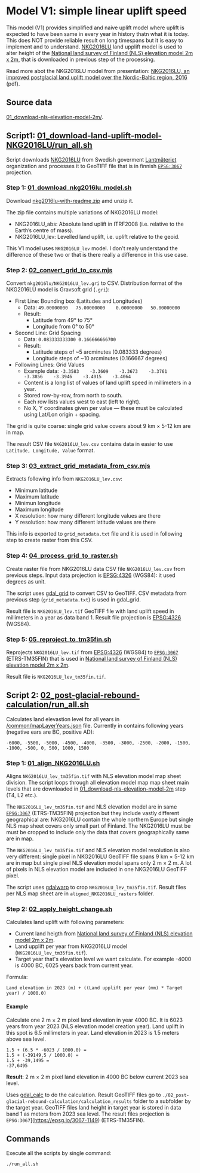# Model V1: simple linear uplift speed

This model (V1) provides simplified and naive uplift model where uplift is expected to have been same in every year in history thatn what it is today. This does NOT provide reliable result on long timespans but it is easy to implement and to understand. [NKG2016LU](https://www.lantmateriet.se/sv/geodata/gps-geodesi-och-swepos/Referenssystem/Landhojning/) land upplift model is used to alter height of the [National land survey of Finland (NLS) elevation model 2m x 2m](https://www.maanmittauslaitos.fi/en/maps-and-spatial-data/datasets-and-interfaces/product-descriptions/elevation-model-2-m), that is downloaded in previous step of the processing.

Read more abot the NKG2016LU model from presentation: [NKG2016LU, an improved postglacial land uplift model over the
Nordic-Baltic region, 2016](https://www.lantmateriet.se/contentassets/58490c18f7b042e5aa4c38075c9d3af5/presentation-av-nkg2016lu.pdf) (pdf).

## Source data

[01_download-nls-elevation-model-2m/](./../01_download-nls-elevation-model-2m/).

## Script1: [01_download-land-uplift-model-NKG2016LU/run_all.sh](./01_download-land-uplift-model-NKG2016LU/run_all.sh)

Script downloads [NKG2016LU](https://www.lantmateriet.se/sv/geodata/gps-geodesi-och-swepos/Referenssystem/Landhojning/) from Swedish goverment [Lantmäteriet](https://www.lantmateriet.se/sv/) organization and processes it to GeoTIFF file that is in finnish [`EPSG:3067`](https://epsg.io/3067-1149) projection.

### Step 1: [01_download_nkg2016lu_model.sh](./01_download-land-uplift-model-NKG2016LU/01_download_nkg2016lu_model.sh)

Download [nkg2016lu-with-readme.zip](https://www.lantmateriet.se/contentassets/58490c18f7b042e5aa4c38075c9d3af5/nkg2016lu-with-readme.zip) amd unzip it.

The zip file contains multiple variations of NKG2016LU model:

- NKG2016LU_abs: Absolute land uplift in ITRF2008 (i.e. relative to the Earth’s centre of mass).
- NKG2016LU_lev: Levelled land uplift, i.e. uplift relative to the geoid.

This V1 model uses `NKG2016LU_lev` model. I don't realy understand the difference of these two or that is there really a difference in this use case.

### Step 2: [02_convert_grid_to_csv.mjs](./01_download-land-uplift-model-NKG2016LU/02_convert_grid_to_csv.mjs)

Convert `nkg2016lu/NKG2016LU_lev.gri` to CSV. Distribution format of the NKG2016LU model is Gravsoft grid (`.gri`):

- First Line: Bounding box (Latitudes and Longitudes)
  - Data: `49.00000000   75.00000000    0.00000000   50.00000000`
  - Result:
    - Latitude from 49° to 75°
    - Longitude from 0° to 50°
- Second Line: Grid Spacing
  - Data: `0.083333333300 0.166666666700`
  - Result:
    - Latitude steps of ~5 arcminutes (0.083333 degrees)
    - Longitude steps of ~10 arcminutes (0.166667 degrees)
- Following Lines: Grid Values
  - Example data: `-3.3583    -3.3609    -3.3673    -3.3761    -3.3856    -3.3946    -3.4015    -3.4064`
  - Content is a long list of values of land uplift speed in millimeters in a year.
  - Stored row-by-row, from north to south.
  - Each row lists values west to east (left to right).
  - No X, Y coordinates given per value — these must be calculated using Lat/Lon origin + spacing.

The grid is quite coarse: single grid value covers about 9 km × 5-12 km are in map.

The result CSV file `NKG2016LU_lev.csv` contains data in easier to use `Latitude, Longitude, Value` format.

### Step 3: [03_extract_grid_metadata_from_csv.mjs](./01_download-land-uplift-model-NKG2016LU/03_extract_grid_metadata_from_csv.mjs)

Extracts following info from `NKG2016LU_lev.csv`:

- Minimum latitude
- Maximum latitude
- Minimun longitude
- Maximum longitude
- X resolution: how many different longitude values are there
- Y resolution: how many different latitude values are there

This info is exported to `grid_metadata.txt` file and it is used in following step to create raster from this CSV.

### Step 4: [04_process_grid_to_raster.sh](./01_download-land-uplift-model-NKG2016LU//04_process_grid_to_raster.sh)

Create raster file from NKG2016LU data CSV file `NKG2016LU_lev.csv` from previous steps. Input data projection is [EPSG:4326](https://epsg.io/4326) (WGS84): it used degrees as unit.

The script uses [gdal_grid](https://gdal.org/en/stable/programs/gdal_grid.html) to convert CSV to GeoTIFF. CSV metadata from previous step (`grid_metadata.txt`) is used in gdal_grid.

Result file is `NKG2016LU_lev.tif` GeoTIFF file with land uplift speed in millimeters in a year as data band 1. Result file projection is [EPSG:4326](https://epsg.io/4326) (WGS84).

### Step 5: [05_reproject_to_tm35fin.sh](./01_download-land-uplift-model-NKG2016LU/05_reproject_to_tm35fin.sh)

Reprojects `NKG2016LU_lev.tif` from [EPSG:4326](https://epsg.io/4326) (WGS84) to [`EPSG:3067`](https://epsg.io/3067-1149) (ETRS-TM35FIN) that is used in [National land survey of Finland (NLS) elevation model 2m x 2m](https://www.maanmittauslaitos.fi/en/maps-and-spatial-data/datasets-and-interfaces/product-descriptions/elevation-model-2-m).

Result file is `NKG2016LU_lev_tm35fin.tif`.

## Script 2: [02_post-glacial-rebound-calculation/run_all.sh](./02_post-glacial-rebound-calculation/run_all.sh)

Calculates land elevastion level for all years in [/common/mapLayerYears.json](../../common/mapLayerYears.json) file. Currently in contains following years (negative ears are BC, positive AD):

```
-6000, -5500, -5000, -4500, -4000, -3500, -3000, -2500, -2000, -1500, -1000, -500, 0, 500, 1000, 1500
```

### Step 1: [01_align_NKG2016LU.sh](./02_post-glacial-rebound-calculation/01_align_NKG2016LU.sh)

Aligns `NKG2016LU_lev_tm35fin.tif` with NLS elevation model map sheet division. The script loops through all elevation model map map sheet main levels that are downloaded in [01_download-nls-elevation-model-2m](../01_download-nls-elevation-model-2m/README.md) step (T4, L2 etc.).

The `NKG2016LU_lev_tm35fin.tif` and NLS elevation model are in same [`EPSG:3067`](https://epsg.io/3067-1149) (ETRS-TM35FIN) projection but they include vastly different geographical are: NKG2016LU contain the whole northern Europe but single NLS map sheet covers only small part of Finland. The NKG2016LU must be must be cropped to include only the data that covers geographically same are in map.

The `NKG2016LU_lev_tm35fin.tif` and NLS elevation model resolution is also very different: single pixel in NKG2016LU GeoTIFF file spans 9 km × 5-12 km are in map but single pixel NLS elevation model spans only 2 m × 2 m. A lot of pixels in NLS elevation model are included in one NKG2016LU GeoTIFF pixel.

The script uses [gdalwarp](https://gdal.org/en/stable/programs/gdalwarp.html) to crop `NKG2016LU_lev_tm35fin.tif`. Result files per NLS map sheet are in `aligned_NKG2016LU_rasters` folder.

### Step 2: [02_apply_height_change.sh](./02_post-glacial-rebound-calculation/02_apply_height_change.sh)

Calculates land uplift with following parameters:

- Current land heigth from [National land survey of Finland (NLS) elevation model 2m x 2m](https://www.maanmittauslaitos.fi/en/maps-and-spatial-data/datasets-and-interfaces/product-descriptions/elevation-model-2-m).
- Land upplift per year from NKG2016LU model (`NKG2016LU_lev_tm35fin.tif`).
- Target year that's elevation level we want calculate. For example -4000 is 4000 BC, 6025 years back from current year.

Formula:

```
Land elevation in 2023 (m) + ((Land upplift per year (mm) * Target year) / 1000.0)
```

#### Example

Calculate one 2 m × 2 m pixel land elevation in year 4000 BC. It is 6023 years from year 2023 (NLS elevation model creation year). Land uplift in this spot is 6.5 millimeters in year. Land elevation in 2023 is 1.5 meters above sea level.

```
1.5 + (6.5 * -6023 / 1000.0) =
1.5 + (-39149,5 / 1000.0) =
1.5 + -39,1495 =
-37,6495
```

**Result**: 2 m × 2 m pixel land elevation in 4000 BC below current 2023 sea level.

Uses [gdal_calc](https://gdal.org/en/stable/programs/gdal_calc.html) to do the calculation. Result GeoTIFF files go to `./02_post-glacial-rebound-calculation/calculation_results` folder to a subfolder by the target year. GeoTIFF files land height in target year is stored in data band 1 as meters from 2023 sea level. The result files projection is `EPSG:3067`](https://epsg.io/3067-1149) (ETRS-TM35FIN).

## Commands

Execute all the scripts by single command:

```bash
./run_all.sh
```

